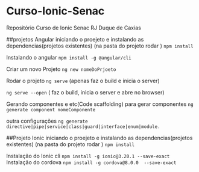 # Curso-Ionic-Senac
Repositório Curso de Ionic Senac RJ Duque de Caxias

##projetos Angular
iniciando o proejeto e instalando as dependencias(projetos existentes)
(na pasta do projeto rodar ) `npm install`

Instalando o angular
`npm install -g @angular/cli`

Criar um novo Projeto
`ng new nomeDoPrjoeto`

Rodar o projeto
`ng serve` (apenas faz o build e inicia o server)

`ng serve --open` ( faz o build, inicia o server e abre no browser)

Gerando componentes e etc(Code scaffolding)
para gerar componentes `ng generate component nomeComponente`

outra configurações
`ng generate directive|pipe|service|class|guard|interface|enum|module.`

##Projeto Ionic
iniciando o proejeto e instalando as dependencias(projetos existentes)
(na pasta do projeto rodar ) `npm install`

Instalação do Ionic cli
`npm install -g ionic@3.20.1 --save-exact
` 
Instalação do cordova
`npm install -g cordova@8.0.0  --save-exact
`


